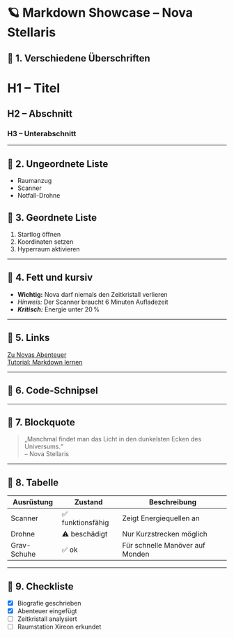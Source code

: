 # 🪐 Markdown Showcase – Nova Stellaris

## 🔹 1. Verschiedene Überschriften

# H1 – Titel
## H2 – Abschnitt
### H3 – Unterabschnitt

---

## 🔹 2. Ungeordnete Liste

- Raumanzug
- Scanner
- Notfall-Drohne

## 🔹 3. Geordnete Liste

1. Startlog öffnen
2. Koordinaten setzen
3. Hyperraum aktivieren

---

## 🔹 4. Fett und kursiv

- **Wichtig:** Nova darf niemals den Zeitkristall verlieren  
- *Hinweis:* Der Scanner braucht 6 Minuten Aufladezeit  
- ***Kritisch:*** Energie unter 20 %

---

## 🔹 5. Links

[Zu Novas Abenteuer](./abenteuer.md)  
[Tutorial: Markdown lernen](https://www.markdowntutorial.com/)

---

## 🔹 6. Code-Schnipsel


---

## 🔹 7. Blockquote

> „Manchmal findet man das Licht in den dunkelsten Ecken des Universums.“  
> – Nova Stellaris

---

## 🔹 8. Tabelle

| Ausrüstung         | Zustand     | Beschreibung                  |
|--------------------|-------------|-------------------------------|
| Scanner            | ✅ funktionsfähig | Zeigt Energiequellen an     |
| Drohne             | ⚠️ beschädigt     | Nur Kurzstrecken möglich     |
| Grav-Schuhe        | ✅ ok        | Für schnelle Manöver auf Monden |

---

## 🔹 9. Checkliste

- [x] Biografie geschrieben  
- [x] Abenteuer eingefügt  
- [ ] Zeitkristall analysiert  
- [ ] Raumstation Xireon erkundet
